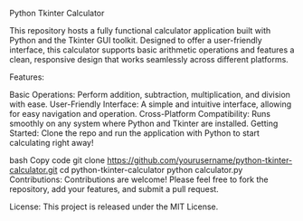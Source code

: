 Python Tkinter Calculator

This repository hosts a fully functional calculator application built with Python and the Tkinter GUI toolkit. Designed to offer a user-friendly interface, this calculator supports basic arithmetic operations and features a clean, responsive design that works seamlessly across different platforms.

Features:

Basic Operations: Perform addition, subtraction, multiplication, and division with ease.
User-Friendly Interface: A simple and intuitive interface, allowing for easy navigation and operation.
Cross-Platform Compatibility: Runs smoothly on any system where Python and Tkinter are installed.
Getting Started:
Clone the repo and run the application with Python to start calculating right away!

bash
Copy code
git clone https://github.com/yourusername/python-tkinter-calculator.git
cd python-tkinter-calculator
python calculator.py
Contributions:
Contributions are welcome! Please feel free to fork the repository, add your features, and submit a pull request.

License:
This project is released under the MIT License.
